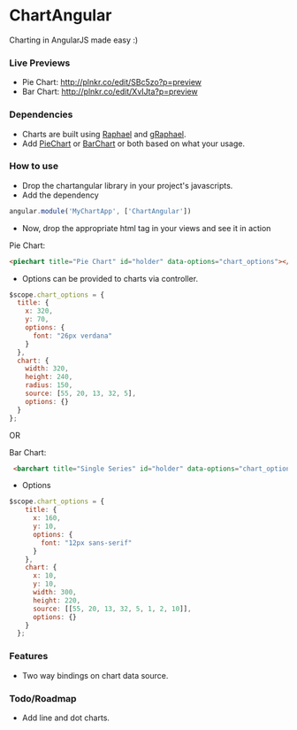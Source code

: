 ChartAngular
============

Charting in AngularJS made easy :)

### Live Previews
* Pie Chart: http://plnkr.co/edit/SBc5zo?p=preview
* Bar Chart: http://plnkr.co/edit/XvIJta?p=preview

### Dependencies 
* Charts are built using [Raphael](http://raphaeljs.com) and [gRaphael](http://g.raphaeljs.com/).
* Add [PieChart](http://github.com/DmitryBaranovskiy/g.raphael/blob/master/min/g.pie-min.js?raw=true) or [BarChart](http://github.com/DmitryBaranovskiy/g.raphael/blob/master/min/g.bar-min.js?raw=true) or both based on what your usage.

### How to use

* Drop the chartangular library in your project's javascripts.
* Add the dependency 
```javascript
angular.module('MyChartApp', ['ChartAngular'])
```
* Now, drop the appropriate html tag in your views and see it in action

Pie Chart:
```html
<piechart title="Pie Chart" id="holder" data-options="chart_options"></piechart>
```

* Options can be provided to charts via controller. 
```javascript
$scope.chart_options = {
  title: {
    x: 320,
    y: 70,
    options: {
      font: "26px verdana"
    }
  },
  chart: {
    width: 320,
    height: 240,
    radius: 150,
    source: [55, 20, 13, 32, 5],
    options: {}
  }
};
```
OR 

Bar Chart: 

```html
 <barchart title="Single Series" id="holder" data-options="chart_options"></barchart>
```

* Options
```javascript
$scope.chart_options = {
    title: {
      x: 160,
      y: 10,
      options: {
        font: "12px sans-serif"
      }
    },
    chart: {
      x: 10,
      y: 10,
      width: 300,
      height: 220,
      source: [[55, 20, 13, 32, 5, 1, 2, 10]],
      options: {}
    }
  };
```

### Features
* Two way bindings on chart data source.

### Todo/Roadmap
* Add line and dot charts.

